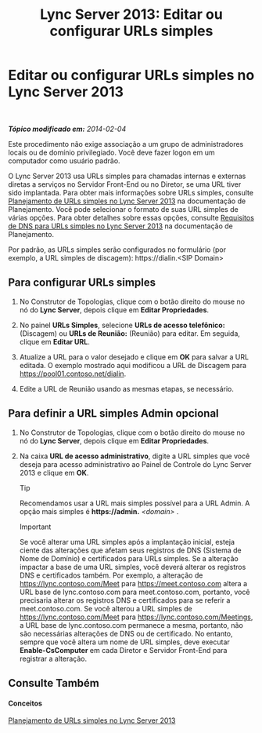﻿---
title: 'Lync Server 2013: Editar ou configurar URLs simples'
TOCTitle: Editar ou configurar URLs simples
ms:assetid: 0008aeea-4ae9-4e36-83cd-ef7ff7b6e128
ms:mtpsurl: https://technet.microsoft.com/pt-br/library/Gg398063(v=OCS.15)
ms:contentKeyID: 49305658
ms.date: 05/19/2016
mtps_version: v=OCS.15
ms.translationtype: HT
---

# Editar ou configurar URLs simples no Lync Server 2013

 

_**Tópico modificado em:** 2014-02-04_

Este procedimento não exige associação a um grupo de administradores locais ou de domínio privilegiado. Você deve fazer logon em um computador como usuário padrão.

O Lync Server 2013 usa URLs simples para chamadas internas e externas diretas a serviços no Servidor Front-End ou no Diretor, se uma URL tiver sido implantada. Para obter mais informações sobre URLs simples, consulte [Planejamento de URLs simples no Lync Server 2013](lync-server-2013-planning-for-simple-urls.md) na documentação de Planejamento. Você pode selecionar o formato de suas URL simples de várias opções. Para obter detalhes sobre essas opções, consulte [Requisitos de DNS para URLs simples no Lync Server 2013](lync-server-2013-dns-requirements-for-simple-urls.md) na documentação de Planejamento.

Por padrão, as URLs simples serão configurados no formulário (por exemplo, a URL simples de discagem): https://dialin.\<SIP Domain\>

## Para configurar URLs simples

1.  No Construtor de Topologias, clique com o botão direito do mouse no nó do **Lync Server**, depois clique em **Editar Propriedades**.

2.  No painel **URLs Simples**, selecione **URLs de acesso telefônico:** (Discagem) ou **URLs de Reunião:** (Reunião) para editar. Em seguida, clique em **Editar URL**.

3.  Atualize a URL para o valor desejado e clique em **OK** para salvar a URL editada. O exemplo mostrado aqui modificou a URL de Discagem para https://pool01.contoso.net/dialin.

4.  Edite a URL de Reunião usando as mesmas etapas, se necessário.

## Para definir a URL simples Admin opcional

1.  No Construtor de Topologias, clique com o botão direito do mouse no nó do **Lync Server**, depois clique em **Editar Propriedades**.

2.  Na caixa **URL de acesso administrativo**, digite a URL simples que você deseja para acesso administrativo ao Painel de Controle do Lync Server 2013 e clique em **OK**.
    

    > [!TIP]
    > Recomendamos usar a URL mais simples possível para a URL Admin. A opção mais simples é <STRONG>https://admin.</STRONG> <EM>&lt;domain&gt;</EM> .

    
    > [!IMPORTANT]  
    > Se você alterar uma URL simples após a implantação inicial, esteja ciente das alterações que afetam seus registros de DNS (Sistema de Nome de Domínio) e certificados para URLs simples. Se a alteração impactar a base de uma URL simples, você deverá alterar os registros DNS e certificados também. Por exemplo, a alteração de https://lync.contoso.com/Meet para https://meet.contoso.com altera a URL base de lync.contoso.com para meet.contoso.com, portanto, você precisaria alterar os registros DNS e certificados para se referir a meet.contoso.com. Se você alterou a URL simples de https://lync.contoso.com/Meet para https://lync.contoso.com/Meetings, a URL base de lync.contoso.com permanece a mesma, portanto, não são necessárias alterações de DNS ou de certificado. No entanto, sempre que você altera um nome de URL simples, deve executar <strong>Enable-CsComputer</strong> em cada Diretor e Servidor Front-End para registrar a alteração.

## Consulte Também

#### Conceitos

[Planejamento de URLs simples no Lync Server 2013](lync-server-2013-planning-for-simple-urls.md)

